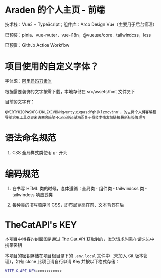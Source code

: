 # Araden 的个人主页 - 前端

技术栈：Vue3 + TypeScript；组件库：Arco Design Vue（主要用于后台管理）

已预装：pinia，vue-router，vue-i18n，@vueuse/core，tailwindcss，less

已预置：Github Action Workflow

# 项目使用的自定义字体？

字体源：[阿里妈妈刀隶体](https://www.iconfont.cn/fonts/detail?spm=a313x.7781069.1998910419.d9df05512&cnid=1ntUmJ7Q4Jhw)

根据需要装饰的文字按需下载，本地存储在 src/assets/font 文件夹下

目前的文字有：

```
QWERTYUIOPASDFGHJKLZXCVBNMqwertyuiopasdfghjklzxcvbnm'，的主页个人博客编程导航实用工具欢迎来访寒舍简陋不足恭迎还望海涵关于我技术栈友情链接最新标签管理写
```

# 语法命名规范

1. CSS 全局样式类使用 g- 开头

# 编码规范

1. 在书写 HTML 类的时候，总体遵循：全局类 - 组件类 - tailwindcss 类 - tailwindcss 响应式类

2. 每种类的书写顺序同 CSS，即布局宽高在前、文本背景在后

# TheCatAPI's KEY

本项目中博客的封面图是通过 [The Cat API](https://thecatapi.com/) 获取到的，发送请求时需在请求头中携带密钥

本项目的密钥存储在项目根目录下的 `.env.local` 文件中（未加入 Git 版本管理），如有 clone 此项目请自行申请 Key 并按以下格式存储：

```bash
VITE_X_API_KEY=xxxxxxxxxxx
```
